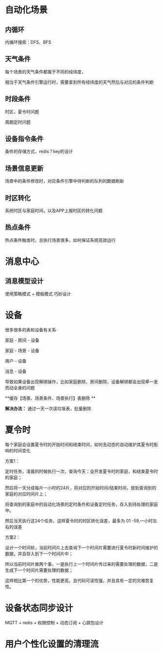 # 自动化场景

## 内循环

内循环搜索：DFS、BFS

## 天气条件

每个场景的天气条件都属于不同的经纬度，

相当于天气条件引擎运行时，需要拿到所有经纬度的天气然后与对应的条件判断

## 时段条件

时区，夏令时问题

周期定时问题

## 设备指令条件

条件的存储方式，redis？key的设计

## 场景信息更新

场景中的条件修改时，对应条件引擎中待判断的队列的数据刷新

## 时区转化

系统时区与家庭时间，以及APP上报时区的转化问题

## 热点条件

热点条件触发时，总执行场景很多，如何保证系统高效运行

# 消息中心

## 消息模型设计

使用策略模式 + 模板模式 巧妙设计

# 设备

很多很多的表和设备有关系

家庭 -  房间  - 设备

家庭 - 场景 - 设备

用户 - 设备 

消息 - 设备

导致如果设备出现解绑操作，比如家庭删除、房间删除、设备解绑都会出现牵一发而动全身的问题

**缓存【场景、场景条件、场景执行】表删除 **



**解决办法：** 通过一天一次读垃圾表，批量删除

# 夏令时

每个家庭会设置夏令时的开始时间和结束时间，如何去动态的自动维护其夏令时影响的时间变化

方案1：

定时任务，凌晨的时候执行一次，查询今天：会开发夏令时的家庭，和结束夏令时的家庭；

然后将一天分成每片一小时的24片，将对应的开始时间/结束时间，放到查询到的家庭的对应时间片上；

将查询到的家庭中的自动化场景的定时条件和设备定时任务，存入到待处理的家庭中。

然后当天执行这24个任务，这样夏令时的时区转化误差，最多为 01 -59,一小时左右的误差

方案2：

设计一个时间轮，当前时间片上去查询下一个时间片需要进行夏令时新时间维护的数据，并且存入到下一个时间片中；

所以当前时间片做两个事，一是执行上一个时间片传过来的需要处理的数据，二是生成下一个时间片需要处理的数据；

这样相比第一个的优势，性能更高，且代码可读性强，并且具有一定的灾难恢复性。

# 设备状态同步设计

MQTT + redis + 权限控制 + 动态订阅 + 心跳包设计

# 用户个性化设置的清理流


